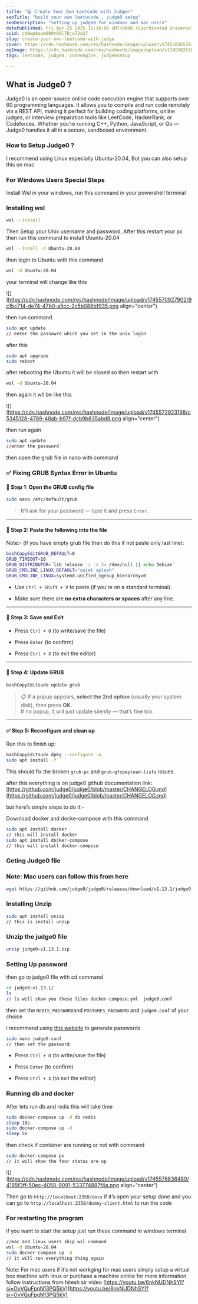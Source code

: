 ```yaml
---
title: "💻 Create Your Own LeetCode with Judge🔥"
seoTitle: "build your own leetocode , judge0 setup"
seoDescription: "setting up judge0 for windows and mac users"
datePublished: Fri Apr 25 2025 11:19:06 GMT+0000 (Coordinated Universal Time)
cuid: cm9wp8avm000t09l7bju72a37
slug: create-your-own-leetcode-with-judge
cover: https://cdn.hashnode.com/res/hashnode/image/upload/v1745582657835/810949ac-2ad3-4763-9277-d14656025769.png
ogImage: https://cdn.hashnode.com/res/hashnode/image/upload/v1745582636190/88962e46-6bfe-48bd-bc4c-560f1739e969.png
tags: leetcode, judge0, codeengine, judge0setup

---
```


## **What is Judge0 ?**

Judge0 is an open-source online code execution engine that supports over 60 programming languages. It allows you to compile and run code remotely via a REST API, making it perfect for building coding platforms, online judges, or interview preparation tools like LeetCode, HackerRank, or Codeforces. Whether you're running C++, Python, JavaScript, or Go — Judge0 handles it all in a secure, sandboxed environment.

### How to Setup Judge0 ?

I recommend using Linux especially Ubuntu-20.04, But you can also setup this on mac

### For Windows Users Special Steps

Install Wsl in your windows, run this command in your powershell terminal

### Installing wsl

```bash
wsl --install
```

Then Setup your Unix username and password, After this restart your pc then run this command to install Ubuntu-20.04

```bash
wsl --insall -d Ubuntu-20.04
```

then login to Ubuntu with this command

```bash
wsl -d Ubuntu-20.04
```

your terminal will change like this

![](https://cdn.hashnode.com/res/hashnode/image/upload/v1745570927902/9c1bc714-de74-47b0-a5cc-2c5b088bf935.png align="center")

then run command

```bash
sudo apt update
// enter the passowrd which you set in the unix login
```

after this

```bash
sudo apt upgrade
sudo reboot
```

after rebooting the Ubuntu it will be closed so then restart with

```bash
wsl -d Ubuntu-20.04
```

then again it wll be like this

![](https://cdn.hashnode.com/res/hashnode/image/upload/v1745572923198/c5345128-4789-48ab-b97f-dcb9b835abd8.png align="center")

then run again

```bash
sudo apt update 
//enter the password
```

then open the grub file in nano with command

### ✅ Fixing GRUB Syntax Error in Ubuntu

#### 🔧 Step 1: Open the GRUB config file

```bash
sudo nano /etc/default/grub
```

> It’ll ask for your password — type it and press `Enter`.

---

#### 🧾 Step 2: Paste the following into the file

Note:- (if you have empty grub file then do this if not paste only last line):

```bash
bashCopyEditGRUB_DEFAULT=0
GRUB_TIMEOUT=10
GRUB_DISTRIBUTOR=`lsb_release -i -s 2> /dev/null || echo Debian`
GRUB_CMDLINE_LINUX_DEFAULT="quiet splash"
GRUB_CMDLINE_LINUX=systemd.unified_cgroup_hierarchy=0
```

* Use `Ctrl + Shift + V` to paste (if you're on a standard terminal).
    
* Make sure there are **no extra characters or spaces** after any line.
    

---

#### 💾 Step 3: Save and Exit

* Press `Ctrl + O` (to write/save the file)
    
* Press `Enter` (to confirm)
    
* Press `Ctrl + X` (to exit the editor)
    

---

#### 🔄 Step 4: Update GRUB

```bash
bashCopyEditsudo update-grub
```

> 📋 If a popup appears, **select the 2nd option** (usually your system disk), then press **OK**.  
> If no popup, it will just update silently — that’s fine too.

---

#### ✅ Step 5: Reconfigure and clean up

Run this to finish up:

```bash
bashCopyEditsudo dpkg --configure -a
sudo apt install -f
```

This should fix the broken `grub-pc` and `grub-gfxpayload-lists` issues.

after this everything is on judge0 github documentation link: [https://github.com/judge0/judge0/blob/master/CHANGELOG.md](https://github.com/judge0/judge0/blob/master/CHANGELOG.md)

but here’s simple steps to do it:-

Download docker and docke-compose with this command

```bash
sudo apt install docker
// this will install docker
sudo apt install docker-compose
// this will install docker-compose
```

### Geting Judge0 file

### Note: Mac users can follow this from here

```bash
wget https://github.com/judge0/judge0/releases/download/v1.13.1/judge0-v1.13.1.zip
```

### Installing Unzip

```bash
sudo apt install unzip
// this is install unzip
```

### Unzip the judge0 file

```bash
unzip judge0-v1.13.1.zip
```

### Setting Up password

then go to judge0 file with cd command

```bash
cd judge0-v1.13.1/
ls 
// ls will show you these files docker-compose.yml  judge0.conf
```

then set the `REDIS_PASSWORD`and `POSTGRES_PASSWORD` and `judge0.conf` of your choice

i recommend using [this website](https://www.random.org/passwords/?num=1&len=32&format=plain&rnd=new) to generate passwords

```bash
sudo nano judge0.conf
// then set the password
```

* Press `Ctrl + O` (to write/save the file)
    
* Press `Enter` (to confirm)
    
* Press `Ctrl + X` (to exit the editor)
    

### Running db and docker

After lets run db and redis this will take time

```bash
sudo docker-compose up -d db redis
sleep 10s
sudo docker-compose up -d
sleep 5s
```

then check if container are running or not with command

```bash
sudo docker-compose ps
// it will show the four status are up
```

![](https://cdn.hashnode.com/res/hashnode/image/upload/v1745578836480/4185f3ff-50ec-4058-9091-533774887f4a.png align="center")

Then go to `http://localhost:2358/docs` if it’s open your setup done and you can go to `http://localhost:2358/dummy-client.html` to run the code

### For restarting the program

if you want to start the setup just run these command in windows terminal

```bash
//mac and linux users skip wsl command
wsl -d Ubuntu-20.04
sudo docker-compose up -d 
// it will run everything thing again
```

Note: For mac users if it’s not workging for mac users simply setup a virtual box machine with linux or purchase a machine online for more information follow instructions from hitesh sir video [https://youtu.be/6nkNUDNhSYI?si=OvVQuFpqN13PQ5kV](https://youtu.be/6nkNUDNhSYI?si=OvVQuFpqN13PQ5kV)